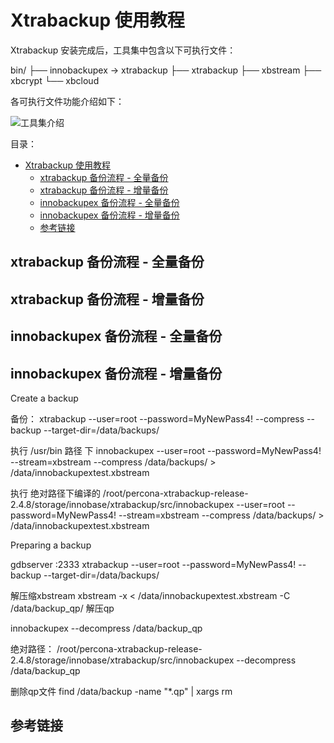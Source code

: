 # Xtrabackup 使用教程

Xtrabackup 安装完成后，工具集中包含以下可执行文件：

bin/
├── innobackupex -> xtrabackup
├── xtrabackup
├── xbstream
├── xbcrypt
└── xbcloud

各可执行文件功能介绍如下：

![工具集介绍](https://i.loli.net/2021/04/05/5KbLOAuz2Z9npT6.png)

目录：

- [Xtrabackup 使用教程](#xtrabackup-使用教程)
  - [xtrabackup 备份流程 - 全量备份](#xtrabackup-备份流程---全量备份)
  - [xtrabackup 备份流程 - 增量备份](#xtrabackup-备份流程---增量备份)
  - [innobackupex 备份流程 - 全量备份](#innobackupex-备份流程---全量备份)
  - [innobackupex 备份流程 - 增量备份](#innobackupex-备份流程---增量备份)
  - [参考链接](#参考链接)

## xtrabackup 备份流程 - 全量备份



## xtrabackup 备份流程 - 增量备份

## innobackupex 备份流程 - 全量备份

## innobackupex 备份流程 - 增量备份


Create a backup

备份：
xtrabackup --user=root --password=MyNewPass4! --compress --backup --target-dir=/data/backups/

执行 /usr/bin 路径 下
innobackupex --user=root --password=MyNewPass4! --stream=xbstream --compress /data/backups/ > /data/innobackupextest.xbstream

执行 绝对路径下编译的
/root/percona-xtrabackup-release-2.4.8/storage/innobase/xtrabackup/src/innobackupex --user=root --password=MyNewPass4! --stream=xbstream --compress /data/backups/ > /data/innobackupextest.xbstream

Preparing a backup

gdbserver :2333 xtrabackup --user=root --password=MyNewPass4! --backup --target-dir=/data/backups/


解压缩xbstream
xbstream -x < /data/innobackupextest.xbstream -C /data/backup_qp/
解压qp

innobackupex --decompress /data/backup_qp

绝对路径：
/root/percona-xtrabackup-release-2.4.8/storage/innobase/xtrabackup/src/innobackupex --decompress /data/backup_qp

删除qp文件
find /data/backup -name "*.qp" | xargs rm

## 参考链接
